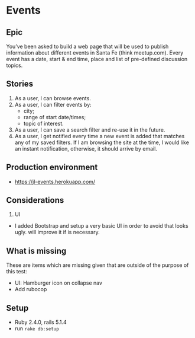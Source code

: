 # Events

## Epic

You’ve been asked to build a web page that will be used to publish information about different events in Santa Fe (think meetup.com). Every event has a date, start & end time, place and list of pre-defined discussion topics.

## Stories
1. As a user, I can browse events.
2. As a user, I can filter events by:
   - city;
   - range of start date/times;
   - topic of interest.
3. As a user, I can save a search filter and re-use it in the future.
4. As a user, I get notified every time a new event is added that matches any of my saved filters. If I am browsing the site at the time, I would like an instant notification, otherwise, it should arrive by email.

## Production environment
* https://jl-events.herokuapp.com/

## Considerations
1. UI
  - I added Bootstrap and setup a very basic UI in order to avoid that looks ugly.  will improve it if is necessary.

## What is missing
  These are items which are missing given that are outside of the purpose of this test:

  - UI: Hamburger icon on collapse nav
  - Add rubocop

## Setup
 * Ruby 2.4.0, rails 5.1.4
 * run `rake db:setup`
